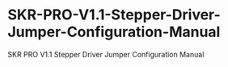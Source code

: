 # SKR-PRO-V1.1-Stepper-Driver-Jumper-Configuration-Manual
SKR PRO V1.1 Stepper Driver Jumper Configuration Manual
